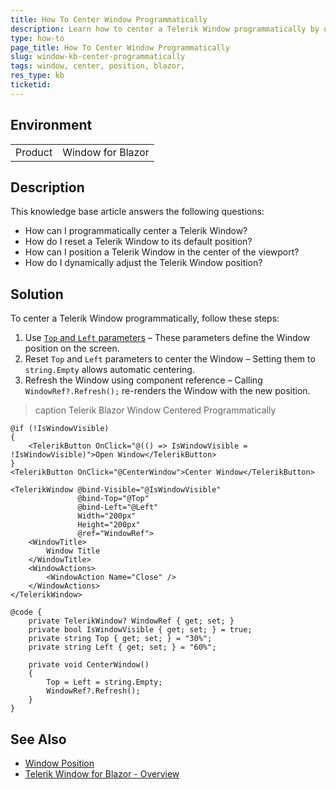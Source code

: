 ```yaml
---
title: How To Center Window Programmatically
description: Learn how to center a Telerik Window programmatically by using the Top and Left parameters.
type: how-to
page_title: How To Center Window Programmatically
slug: window-kb-center-programmatically
tags: window, center, position, blazor,
res_type: kb
ticketid:
---
```


## Environment
<table>
	<tbody>
		<tr>
			<td>Product</td>
			<td>Window for Blazor</td>
		</tr>
	</tbody>
</table>

## Description

This knowledge base article answers the following questions:

* How can I programmatically center a Telerik Window?
* How do I reset a Telerik Window to its default position?
* How can I position a Telerik Window in the center of the viewport?
* How do I dynamically adjust the Telerik Window position?

## Solution

To center a Telerik Window programmatically, follow these steps:

1. Use [`Top` and `Left` parameters](slug:components/window/position#top-and-left) – These parameters define the Window position on the screen.
2. Reset `Top` and `Left` parameters to center the Window – Setting them to `string.Empty` allows automatic centering.
3. Refresh the Window using component reference – Calling `WindowRef?.Refresh();` re-renders the Window with the new position.

>caption Telerik Blazor Window Centered Programmatically

````RAZOR
@if (!IsWindowVisible)
{
    <TelerikButton OnClick="@(() => IsWindowVisible = !IsWindowVisible)">Open Window</TelerikButton>
}
<TelerikButton OnClick="@CenterWindow">Center Window</TelerikButton>

<TelerikWindow @bind-Visible="@IsWindowVisible"
               @bind-Top="@Top"
               @bind-Left="@Left"
               Width="200px"
               Height="200px"
               @ref="WindowRef">
    <WindowTitle>
        Window Title
    </WindowTitle>
    <WindowActions>
        <WindowAction Name="Close" />
    </WindowActions>
</TelerikWindow>

@code {
    private TelerikWindow? WindowRef { get; set; }
    private bool IsWindowVisible { get; set; } = true;
    private string Top { get; set; } = "30%";
    private string Left { get; set; } = "60%";

    private void CenterWindow()
    {
        Top = Left = string.Empty;
        WindowRef?.Refresh();
    }
}
````

## See Also
- [Window Position](slug:components/window/position)
- [Telerik Window for Blazor - Overview](slug:window-overview)